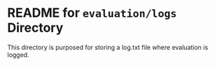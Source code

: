 # README for `evaluation/logs` Directory

This directory is purposed for storing a log.txt file where evaluation is logged.
